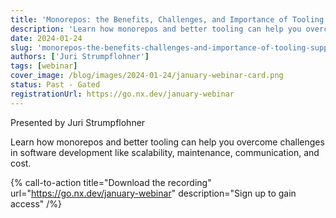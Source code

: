 ```yaml
---
title: 'Monorepos: the Benefits, Challenges, and Importance of Tooling Support '
description: 'Learn how monorepos and better tooling can help you overcome challenges in software development like scalability, maintenance, communication, and cost.'
date: 2024-01-24
slug: 'monorepos-the-benefits-challenges-and-importance-of-tooling-support'
authors: ['Juri Strumpflohner']
tags: [webinar]
cover_image: /blog/images/2024-01-24/january-webinar-card.png
status: Past - Gated
registrationUrl: https://go.nx.dev/january-webinar
---
```


Presented by Juri Strumpflohner

Learn how monorepos and better tooling can help you overcome challenges in software development like scalability, maintenance, communication, and cost.

{% call-to-action title="Download the recording" url="https://go.nx.dev/january-webinar" description="Sign up to gain access" /%}
